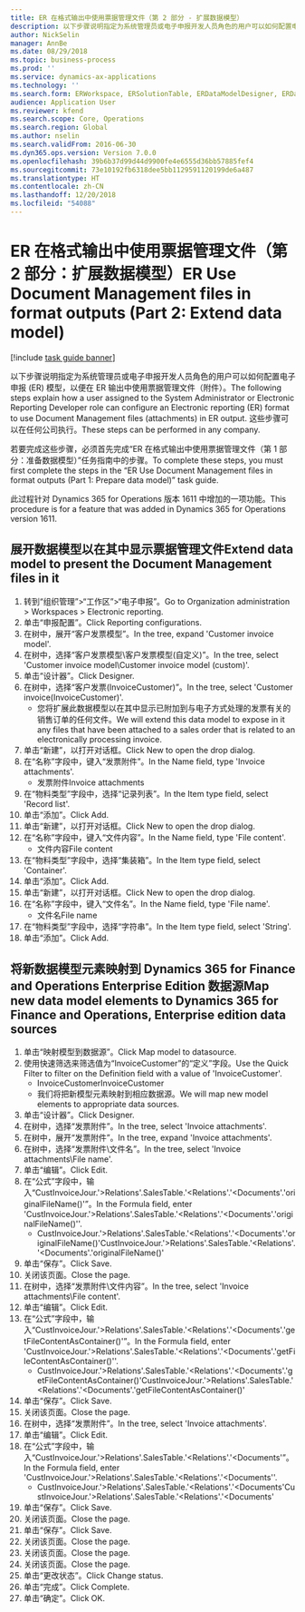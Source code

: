 ```yaml
---
title: ER 在格式输出中使用票据管理文件（第 2 部分 - 扩展数据模型）
description: 以下步骤说明指定为系统管理员或电子申报开发人员角色的用户可以如何配置电子申报 (ER) 模型，以便在 ER 输出中使用票据管理文件（附件）。
author: NickSelin
manager: AnnBe
ms.date: 08/29/2018
ms.topic: business-process
ms.prod: ''
ms.service: dynamics-ax-applications
ms.technology: ''
ms.search.form: ERWorkspace, ERSolutionTable, ERDataModelDesigner, ERDataModelContentsItemCreationDialog, ERModelMappingTable, ERModelMappingDesigner, ERExpressionDesignerFormula
audience: Application User
ms.reviewer: kfend
ms.search.scope: Core, Operations
ms.search.region: Global
ms.author: nselin
ms.search.validFrom: 2016-06-30
ms.dyn365.ops.version: Version 7.0.0
ms.openlocfilehash: 39b6b37d99d44d9900fe4e6555d36bb57885fef4
ms.sourcegitcommit: 73e10192fb6318dee5bb1129591120199de6a487
ms.translationtype: HT
ms.contentlocale: zh-CN
ms.lasthandoff: 12/20/2018
ms.locfileid: "54088"
---
```

# <a name="er-use-document-management-files-in-format-outputs-part-2-extend-data-model"></a><span data-ttu-id="f9221-103">ER 在格式输出中使用票据管理文件（第 2 部分：扩展数据模型）</span><span class="sxs-lookup"><span data-stu-id="f9221-103">ER Use Document Management files in format outputs (Part 2: Extend data model)</span></span>

[!include [task guide banner](../../includes/task-guide-banner.md)]

<span data-ttu-id="f9221-104">以下步骤说明指定为系统管理员或电子申报开发人员角色的用户可以如何配置电子申报 (ER) 模型，以便在 ER 输出中使用票据管理文件（附件）。</span><span class="sxs-lookup"><span data-stu-id="f9221-104">The following steps explain how a user assigned to the System Administrator or Electronic Reporting Developer role can configure an Electronic reporting (ER) format to use Document Management files (attachments) in ER output.</span></span> <span data-ttu-id="f9221-105">这些步骤可以在任何公司执行。</span><span class="sxs-lookup"><span data-stu-id="f9221-105">These steps can be performed in any company.</span></span>

<span data-ttu-id="f9221-106">若要完成这些步骤，必须首先完成“ER 在格式输出中使用票据管理文件（第 1 部分：准备数据模型）”任务指南中的步骤。</span><span class="sxs-lookup"><span data-stu-id="f9221-106">To complete these steps, you must first complete the steps in the “ER Use Document Management files in format outputs (Part 1: Prepare data model)” task guide.</span></span>

<span data-ttu-id="f9221-107">此过程针对 Dynamics 365 for Operations 版本 1611 中增加的一项功能。</span><span class="sxs-lookup"><span data-stu-id="f9221-107">This procedure is for a feature that was added in Dynamics 365 for Operations version 1611.</span></span>


## <a name="extend-data-model-to-present-the-document-management-files-in-it"></a><span data-ttu-id="f9221-108">展开数据模型以在其中显示票据管理文件</span><span class="sxs-lookup"><span data-stu-id="f9221-108">Extend data model to present the Document Management files in it</span></span>
1. <span data-ttu-id="f9221-109">转到“组织管理”>“工作区”>“电子申报”。</span><span class="sxs-lookup"><span data-stu-id="f9221-109">Go to Organization administration > Workspaces > Electronic reporting.</span></span>
2. <span data-ttu-id="f9221-110">单击“申报配置”。</span><span class="sxs-lookup"><span data-stu-id="f9221-110">Click Reporting configurations.</span></span>
3. <span data-ttu-id="f9221-111">在树中，展开“客户发票模型”。</span><span class="sxs-lookup"><span data-stu-id="f9221-111">In the tree, expand 'Customer invoice model'.</span></span>
4. <span data-ttu-id="f9221-112">在树中，选择“客户发票模型\客户发票模型(自定义)”。</span><span class="sxs-lookup"><span data-stu-id="f9221-112">In the tree, select 'Customer invoice model\Customer invoice model (custom)'.</span></span>
5. <span data-ttu-id="f9221-113">单击“设计器”。</span><span class="sxs-lookup"><span data-stu-id="f9221-113">Click Designer.</span></span>
6. <span data-ttu-id="f9221-114">在树中，选择“客户发票(InvoiceCustomer)”。</span><span class="sxs-lookup"><span data-stu-id="f9221-114">In the tree, select 'Customer invoice(InvoiceCustomer)'.</span></span>
    * <span data-ttu-id="f9221-115">您将扩展此数据模型以在其中显示已附加到与电子方式处理的发票有关的销售订单的任何文件。</span><span class="sxs-lookup"><span data-stu-id="f9221-115">We will extend this data model to expose in it any files that have been attached to a sales order that is related to an electronically processing invoice.</span></span>  
7. <span data-ttu-id="f9221-116">单击“新建”，以打开对话框。</span><span class="sxs-lookup"><span data-stu-id="f9221-116">Click New to open the drop dialog.</span></span>
8. <span data-ttu-id="f9221-117">在“名称”字段中，键入“发票附件”。</span><span class="sxs-lookup"><span data-stu-id="f9221-117">In the Name field, type 'Invoice attachments'.</span></span>
    * <span data-ttu-id="f9221-118">发票附件</span><span class="sxs-lookup"><span data-stu-id="f9221-118">Invoice attachments</span></span>  
9. <span data-ttu-id="f9221-119">在“物料类型”字段中，选择“记录列表”。</span><span class="sxs-lookup"><span data-stu-id="f9221-119">In the Item type field, select 'Record list'.</span></span>
10. <span data-ttu-id="f9221-120">单击“添加”。</span><span class="sxs-lookup"><span data-stu-id="f9221-120">Click Add.</span></span>
11. <span data-ttu-id="f9221-121">单击“新建”，以打开对话框。</span><span class="sxs-lookup"><span data-stu-id="f9221-121">Click New to open the drop dialog.</span></span>
12. <span data-ttu-id="f9221-122">在“名称”字段中，键入“文件内容”。</span><span class="sxs-lookup"><span data-stu-id="f9221-122">In the Name field, type 'File content'.</span></span>
    * <span data-ttu-id="f9221-123">文件内容</span><span class="sxs-lookup"><span data-stu-id="f9221-123">File content</span></span>  
13. <span data-ttu-id="f9221-124">在“物料类型”字段中，选择“集装箱”。</span><span class="sxs-lookup"><span data-stu-id="f9221-124">In the Item type field, select 'Container'.</span></span>
14. <span data-ttu-id="f9221-125">单击“添加”。</span><span class="sxs-lookup"><span data-stu-id="f9221-125">Click Add.</span></span>
15. <span data-ttu-id="f9221-126">单击“新建”，以打开对话框。</span><span class="sxs-lookup"><span data-stu-id="f9221-126">Click New to open the drop dialog.</span></span>
16. <span data-ttu-id="f9221-127">在“名称”字段中，键入“文件名”。</span><span class="sxs-lookup"><span data-stu-id="f9221-127">In the Name field, type 'File name'.</span></span>
    * <span data-ttu-id="f9221-128">文件名</span><span class="sxs-lookup"><span data-stu-id="f9221-128">File name</span></span>  
17. <span data-ttu-id="f9221-129">在“物料类型”字段中，选择“字符串”。</span><span class="sxs-lookup"><span data-stu-id="f9221-129">In the Item type field, select 'String'.</span></span>
18. <span data-ttu-id="f9221-130">单击“添加”。</span><span class="sxs-lookup"><span data-stu-id="f9221-130">Click Add.</span></span>

## <a name="map-new-data-model-elements-to-dynamics-365-for-finance-and-operations-enterprise-edition-data-sources"></a><span data-ttu-id="f9221-131">将新数据模型元素映射到 Dynamics 365 for Finance and Operations Enterprise Edition 数据源</span><span class="sxs-lookup"><span data-stu-id="f9221-131">Map new data model elements to Dynamics 365 for Finance and Operations, Enterprise edition data sources</span></span>
1. <span data-ttu-id="f9221-132">单击“映射模型到数据源”。</span><span class="sxs-lookup"><span data-stu-id="f9221-132">Click Map model to datasource.</span></span>
2. <span data-ttu-id="f9221-133">使用快速筛选来筛选值为“InvoiceCustomer”的“定义”字段。</span><span class="sxs-lookup"><span data-stu-id="f9221-133">Use the Quick Filter to filter on the Definition field with a value of 'InvoiceCustomer'.</span></span>
    * <span data-ttu-id="f9221-134">InvoiceCustomer</span><span class="sxs-lookup"><span data-stu-id="f9221-134">InvoiceCustomer</span></span>  
    * <span data-ttu-id="f9221-135">我们将把新模型元素映射到相应数据源。</span><span class="sxs-lookup"><span data-stu-id="f9221-135">We will map new model elements to appropriate data sources.</span></span>  
3. <span data-ttu-id="f9221-136">单击“设计器”。</span><span class="sxs-lookup"><span data-stu-id="f9221-136">Click Designer.</span></span>
4. <span data-ttu-id="f9221-137">在树中，选择“发票附件”。</span><span class="sxs-lookup"><span data-stu-id="f9221-137">In the tree, select 'Invoice attachments'.</span></span>
5. <span data-ttu-id="f9221-138">在树中，展开“发票附件”。</span><span class="sxs-lookup"><span data-stu-id="f9221-138">In the tree, expand 'Invoice attachments'.</span></span>
6. <span data-ttu-id="f9221-139">在树中，选择“发票附件\文件名”。</span><span class="sxs-lookup"><span data-stu-id="f9221-139">In the tree, select 'Invoice attachments\File name'.</span></span>
7. <span data-ttu-id="f9221-140">单击“编辑”。</span><span class="sxs-lookup"><span data-stu-id="f9221-140">Click Edit.</span></span>
8. <span data-ttu-id="f9221-141">在“公式”字段中，输入“CustInvoiceJour.'>Relations'.SalesTable.'<Relations'.'<Documents'.'originalFileName()'”。</span><span class="sxs-lookup"><span data-stu-id="f9221-141">In the Formula field, enter 'CustInvoiceJour.'>Relations'.SalesTable.'<Relations'.'<Documents'.'originalFileName()''.</span></span>
    * <span data-ttu-id="f9221-142">CustInvoiceJour.'>Relations'.SalesTable.'<Relations'.'<Documents'.'originalFileName()'</span><span class="sxs-lookup"><span data-stu-id="f9221-142">CustInvoiceJour.'>Relations'.SalesTable.'<Relations'.'<Documents'.'originalFileName()'</span></span>  
9. <span data-ttu-id="f9221-143">单击“保存”。</span><span class="sxs-lookup"><span data-stu-id="f9221-143">Click Save.</span></span>
10. <span data-ttu-id="f9221-144">关闭该页面。</span><span class="sxs-lookup"><span data-stu-id="f9221-144">Close the page.</span></span>
11. <span data-ttu-id="f9221-145">在树中，选择“发票附件\文件内容”。</span><span class="sxs-lookup"><span data-stu-id="f9221-145">In the tree, select 'Invoice attachments\File content'.</span></span>
12. <span data-ttu-id="f9221-146">单击“编辑”。</span><span class="sxs-lookup"><span data-stu-id="f9221-146">Click Edit.</span></span>
13. <span data-ttu-id="f9221-147">在“公式”字段中，输入“CustInvoiceJour.'>Relations'.SalesTable.'<Relations'.'<Documents'.'getFileContentAsContainer()'”。</span><span class="sxs-lookup"><span data-stu-id="f9221-147">In the Formula field, enter 'CustInvoiceJour.'>Relations'.SalesTable.'<Relations'.'<Documents'.'getFileContentAsContainer()''.</span></span>
    * <span data-ttu-id="f9221-148">CustInvoiceJour.'>Relations'.SalesTable.'<Relations'.'<Documents'.'getFileContentAsContainer()'</span><span class="sxs-lookup"><span data-stu-id="f9221-148">CustInvoiceJour.'>Relations'.SalesTable.'<Relations'.'<Documents'.'getFileContentAsContainer()'</span></span>  
14. <span data-ttu-id="f9221-149">单击“保存”。</span><span class="sxs-lookup"><span data-stu-id="f9221-149">Click Save.</span></span>
15. <span data-ttu-id="f9221-150">关闭该页面。</span><span class="sxs-lookup"><span data-stu-id="f9221-150">Close the page.</span></span>
16. <span data-ttu-id="f9221-151">在树中，选择“发票附件”。</span><span class="sxs-lookup"><span data-stu-id="f9221-151">In the tree, select 'Invoice attachments'.</span></span>
17. <span data-ttu-id="f9221-152">单击“编辑”。</span><span class="sxs-lookup"><span data-stu-id="f9221-152">Click Edit.</span></span>
18. <span data-ttu-id="f9221-153">在“公式”字段中，输入“CustInvoiceJour.'>Relations'.SalesTable.'<Relations'.'<Documents'”。</span><span class="sxs-lookup"><span data-stu-id="f9221-153">In the Formula field, enter 'CustInvoiceJour.'>Relations'.SalesTable.'<Relations'.'<Documents''.</span></span>
    * <span data-ttu-id="f9221-154">CustInvoiceJour.'>Relations'.SalesTable.'<Relations'.'<Documents'</span><span class="sxs-lookup"><span data-stu-id="f9221-154">CustInvoiceJour.'>Relations'.SalesTable.'<Relations'.'<Documents'</span></span>  
19. <span data-ttu-id="f9221-155">单击“保存”。</span><span class="sxs-lookup"><span data-stu-id="f9221-155">Click Save.</span></span>
20. <span data-ttu-id="f9221-156">关闭该页面。</span><span class="sxs-lookup"><span data-stu-id="f9221-156">Close the page.</span></span>
21. <span data-ttu-id="f9221-157">单击“保存”。</span><span class="sxs-lookup"><span data-stu-id="f9221-157">Click Save.</span></span>
22. <span data-ttu-id="f9221-158">关闭该页面。</span><span class="sxs-lookup"><span data-stu-id="f9221-158">Close the page.</span></span>
23. <span data-ttu-id="f9221-159">关闭该页面。</span><span class="sxs-lookup"><span data-stu-id="f9221-159">Close the page.</span></span>
24. <span data-ttu-id="f9221-160">关闭该页面。</span><span class="sxs-lookup"><span data-stu-id="f9221-160">Close the page.</span></span>
25. <span data-ttu-id="f9221-161">单击“更改状态”。</span><span class="sxs-lookup"><span data-stu-id="f9221-161">Click Change status.</span></span>
26. <span data-ttu-id="f9221-162">单击“完成”。</span><span class="sxs-lookup"><span data-stu-id="f9221-162">Click Complete.</span></span>
27. <span data-ttu-id="f9221-163">单击“确定”。</span><span class="sxs-lookup"><span data-stu-id="f9221-163">Click OK.</span></span>

